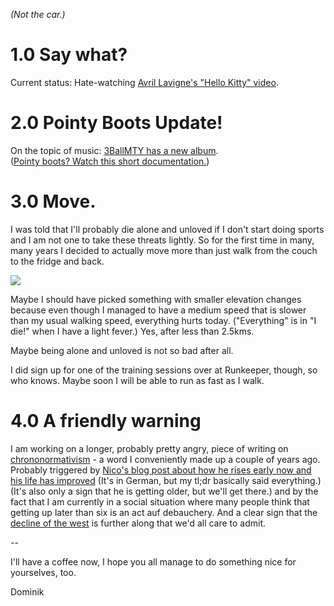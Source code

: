 *(Not the car.)*

# 1.0 Say what?

Current status: Hate-watching [Avril Lavigne's "Hello Kitty" video](https://www.youtube.com/watch?v=xgszo2XTklk).

# 2.0 Pointy Boots Update!

On the topic of music: [3BallMTY has a new album](http://open.spotify.com/album/7qehoKXpz09hRtTi8V0hWm).  
([Pointy boots? Watch this short documentation.](http://www.vice.com/behind-the-seams/mexican-pointy-boots))

# 3.0 Move.

I was told that I'll probably die alone and unloved if I don't start doing sports and I am not one to take these threats lightly. So for the first time in many, many years I decided to actually move more than just walk from the couch to the fridge and back.

![](http://irregularity.lolproject.de/wp-content/uploads/sites/2/2014/04/elevation.png)

Maybe I should have picked something with smaller elevation changes because even though I managed to have a medium speed that is slower than my usual walking speed, everything hurts today. ("Everything" is in "I die!" when I have a light fever.) Yes, after less than 2.5kms.  

Maybe being alone and unloved is not so bad after all.

I did sign up for one of the training sessions over at Runkeeper, though, so who knows. Maybe soon I will be able to run as fast as I walk.

# 4.0 A friendly warning

I am working on a longer, probably pretty angry, piece of writing on [chrononormativism](https://lostfocus.de/chrononomativism/) - a word I conveniently made up a couple of years ago. Probably triggered by [Nico's blog post about how he rises early now and his life has improved](http://lumma.de/2014/04/18/die-sache-mit-dem-fruehaufstehen/) (It's in German, but my tl;dr basically said everything.) (It's also only a sign that he is getting older, but we'll get there.) and by the fact that I am currently in a social situation where many people think that getting up later than six is an act auf debauchery. And a clear sign that the [decline of the west](http://en.wikipedia.org/wiki/The_Decline_of_the_West) is further along that we'd all care to admit. 

--  

I'll have a coffee now, I hope you all manage to do something nice for yourselves, too.

Dominik
